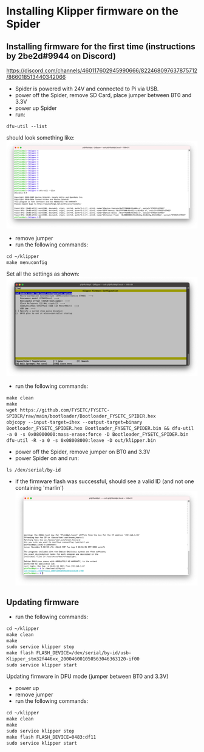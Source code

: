 Installing Klipper firmware on the Spider
===

Installing firmware for the first time (instructions by 2be2d#9944 on Discord)
---

<https://discord.com/channels/460117602945990666/822468097637875712/866018513440342066>

- Spider is powered with 24V and connected to Pi via USB.
- power off the Spider, remove SD Card, place jumper between BT0 and 3.3V
- power up Spider
- run:
```
dfu-util --list
```
 should look something like:
 ![dfu-util](./images/autocrit_dfu_util_list.png "dfu-util")
- remove jumper
- run the following commands:
```
cd ~/klipper
make menuconfig
```
Set all the settings as shown:
![menuconfig](./images/autocrit_menuconfig.png "menuconfig")
- run the following commands:
```
make clean
make
wget https://github.com/FYSETC/FYSETC-SPIDER/raw/main/bootloader/Bootloader_FYSETC_SPIDER.hex
objcopy --input-target=ihex --output-target=binary Bootloader_FYSETC_SPIDER.hex Bootloader_FYSETC_SPIDER.bin && dfu-util -a 0 -s 0x08000000:mass-erase:force -D Bootloader_FYSETC_SPIDER.bin
dfu-util -R -a 0 -s 0x08008000:leave -D out/klipper.bin
```
- power off the Spider, remove jumper on BT0 and 3.3V
- power Spider on and run:
```
ls /dev/serial/by-id
```
- if the firmware flash was successful, should see a valid ID (and not one containing 'marlin')
![ls-serial](./images/autocrit_ls_serial.png "ls-serial")

Updating firmware
---
- run the following commands:
```
cd ~/klipper
make clean
make
sudo service klipper stop
make flash FLASH_DEVICE=/dev/serial/by-id/usb-Klipper_stm32f446xx_200046001050563046363120-if00
sudo service klipper start
```
Updating firmware in DFU mode (jumper between BT0 and 3.3V)
- power up
- remove jumper
- run the following commands:
```
cd ~/klipper
make clean
make
sudo service klipper stop
make flash FLASH_DEVICE=0483:df11
sudo service klipper start
```
